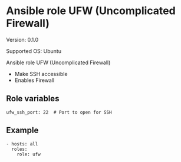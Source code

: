 # Ansible role UFW (Uncomplicated Firewall)

Version: 0.1.0

Supported OS: Ubuntu

Ansible role UFW (Uncomplicated Firewall)

- Make SSH accessible
- Enables Firewall

## Role variables
```
ufw_ssh_port: 22  # Port to open for SSH
```

## Example
```
- hosts: all
  roles:
    role: ufw
```
